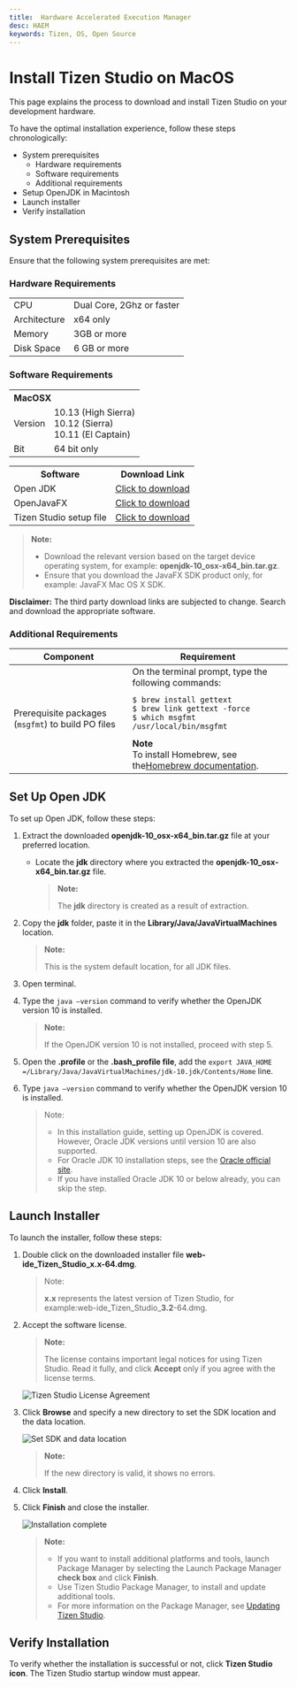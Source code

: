 ```yaml
---
title:  Hardware Accelerated Execution Manager
desc: HAEM
keywords: Tizen, OS, Open Source
---
```


# Install Tizen Studio on MacOS

This page explains the process to download and install Tizen Studio on your development hardware. 

To have the optimal installation experience, follow these steps chronologically:

- System prerequisites
   - Hardware requirements
   - Software requirements
   - Additional requirements
- Setup OpenJDK in Macintosh
- Launch installer
- Verify installation

## System Prerequisites

Ensure that the following system prerequisites are met:

### Hardware Requirements

<table>
  <tr>
      <td>CPU</td>
    <td>Dual Core, 2Ghz or faster</td>
  </tr>
  <tr>
    <td>Architecture</td>
    <td>x64 only</td>
  </tr>
  <tr>
    <td>Memory</td>
    <td>3GB or more </td>
  </tr>
  <tr>
    <td>Disk Space</td>
    <td>6 GB or more </td>
  </tr>
</table> 

### Software Requirements
<table>
  <tr>
    <th colspan="2" align=left>MacOSX</th>
  </tr>
  <tr>
    <td>Version</td>
    <td>10.13 (High Sierra)<br>10.12 (Sierra)<br>10.11 (El Captain)</td>
  </tr>
  <tr>
    <td>Bit</td>
    <td>64 bit only</td>
  </tr>
</table>

<table>
  <tr>
    <th>Software</th>
    <th>Download Link </th>
  </tr>
  <tr>
    <td>Open JDK</td>
    <td><a href="https://download.java.net/java/GA/jdk10/10/binaries/openjdk-10_osx-x64_bin.tar.gz" target="_blank"> Click to download </a></td>
  </tr>
  <tr>
    <td>OpenJavaFX</td>
    <td><a href="http://gluonhq.com/download/javafx-11-0-2-sdk-mac" class="clickable" target="_blank">Click to download</a></td>
  </tr>
  <tr>
    <td>Tizen Studio setup file</td>
    <td><a href="https://developer.tizen.org/development/tizen-studio/download#" class="clickable" target="_blank">Click to download</a>     </td>
  </tr>
</table>


>**Note:**
>
> - Download the relevant version based on the target device operating system, for example: **openjdk-10_osx-x64_bin.tar.gz**. 
> - Ensure that you download the JavaFX <OS> SDK product only, for example: JavaFX Mac OS X SDK.
  
**Disclaimer:** The third party download links are subjected to change. Search and download the appropriate software.


### Additional Requirements

<table>
<thead>
<tr>
<th>Component</th>
<th>Requirement</th>
</tr>
</thead>
<tbody>
<tr>
<td>Prerequisite packages (<code>msgfmt</code>) to build PO files
</td>
<td>On the terminal prompt, type the following commands:
<pre><code>$ brew install gettext
$ brew link gettext -force
$ which msgfmt
/usr/local/bin/msgfmt
</code></pre>
<strong>Note</strong><br>
To install Homebrew, see the<a href="http://brew.sh/">Homebrew documentation</a>.
</td>
</tr>
</tbody>
</table>

## Set Up Open JDK

To set up Open JDK, follow these steps: 

1. Extract the downloaded **openjdk-10_osx-x64_bin.tar.gz** file at your preferred location.
   - Locate the **jdk** directory where you extracted the **openjdk-10_osx-x64_bin.tar.gz** file.
     
	   >**Note:**
     >
     > The **jdk** directory is created as a result of extraction. 
   
2. Copy the **jdk** folder, paste it in the **Library/Java/JavaVirtualMachines** location. 
    
   >**Note:**
   >
   >This is the system default location, for all JDK files.
3. Open terminal.
4. Type the `java –version` command to verify whether the OpenJDK version 10 is installed.
   >**Note:**
   > 
   >If the OpenJDK version 10 is not installed, proceed with step 5.
5. Open the **.profile** or the **.bash_profile file**, add the `export JAVA_HOME =/Library/Java/JavaVirtualMachines/jdk-10.jdk/Contents/Home` line. 
6. Type `java –version` command to verify whether the OpenJDK version 10 is installed.
   >Note:
   >
   >- In this installation guide, setting up OpenJDK is covered. However,  Oracle JDK versions until version 10 are also supported.
   >- For Oracle JDK 10 installation steps, see the [Oracle official site](https://docs.oracle.com/javase/10/install/installation-jdk-and-jre-macos.htm#JSJIG-GUID-F575EB4A-70D3-4AB4-A20E-DBE95171AB5F). 
   >- If you have installed Oracle JDK 10 or below already, you can skip the step. 

## Launch Installer
 
To launch the installer, follow these steps:

1. Double click on the downloaded installer file **web-ide_Tizen_Studio_x.x-64.dmg**.
   >Note: 
   >
   >**x.x** represents the latest version of Tizen Studio, for example:web-ide_Tizen_Studio_**3.2**-64.dmg.

2. Accept the software license.
   >**Note:**
   >
   >The license contains important legal notices for using Tizen Studio. Read it fully, and click **Accept** only if you agree with the license terms.

   ![Tizen Studio License Agreement](./media/install_sdk_license.png)
3. Click **Browse** and specify a new directory to set the SDK location and the data location. 
   
   ![Set SDK and data location](./media/install_sdk_directory.png)
   
   >**Note:** 
   > 
   >If the new directory is valid, it shows no errors.
4. Click **Install**.
5. Click **Finish** and close the installer.
   
   ![Installation complete](./media/migration_finish_instal.png)
   > **Note:**
   >
   > - If you want to install additional platforms and tools, launch  Package Manager by selecting the Launch Package Manager **check box** and click **Finish**.
   > - Use Tizen Studio Package Manager, to install and update additional tools. 
   > - For more information on the Package Manager, see [Updating Tizen Studio](./update-sdk.md).

## Verify Installation

To verify whether the installation is successful or not, click **Tizen Studio icon**. The Tizen Studio startup window must appear.

